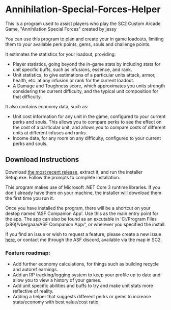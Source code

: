 # Annihilation-Special-Forces-Helper
This is a program used to assist players who play the SC2 Custom Arcade Game, "Annihilation Special Forces" created by <Cruxis>jessy

You can use this program to plan and create your in game loadouts, limiting them to your available perk points, gems, souls and challenge points. 
  
It estimates the statistics for your loadout, providing:
  - Player statistics, going beyond the in-game stats by including stats for unit specific buffs, such as infusions, essence, and rank.
  - Unit statistics, to give estimations of a particular units attack, armor, health, etc. at any infusion or rank for the current loadout.
  - A Damage and Toughness score, which approximates you units strength considering the current difficulty, and the typical unit composition for that difficulty.

It also contains economy data, such as:
  - Unit cost information for any unit in the game, configured to your current perks and souls. This allows you to compare perks to see the effect on the cost of a particular unit, and allows you to compare costs of different units at different infuses and ranks.
  - Income data, for any room on any difficulty, configured to your current perks and souls.

## Download Instructions
Download [the most recent release](https://github.com/vbergaaa/Annihilation-Special-Forces-Helper/releases/download/v1.2/ASFv1.2.zip), extract it, and run the installer Setup.exe. Follow the prompts to complete installation.

This program makes use of Microsoft .NET Core 3 runtime libraries. If you don't already have them on your machine, the installer will download them the first time you run it.

Once you have installed the program, there will be a shortcut on your destop named 'ASF Companion App'. Use this as the main entry point for the app.
The app can also be found as an excutable in 'C:/Program Files (x86)/vbergaaa/ASF Companion App/', or wherever you specified the install.

If you find an issue or wish to request a feature, please create a new issue [here](https://github.com/vbergaaa/Annihilation-Special-Forces-Helper/issues), or contact me through the ASF discord, available via the map in SC2.

### Feature roadmap:
- Add further economy calculations, for things such as building recycle and autoref earnings.
- Add an RP tracking/logging system to keep your profile up to date and allow you to view a history of your games.
- Add unit specific abilities and buffs to try and make unit stats more reflective of reality.
- Adding a helper that suggests different perks or gems to increase stats/economy with best value/cost ratio.
